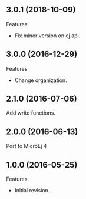 ## 3.0.1 (2018-10-09)

Features:
  - Fix minor version on ej.api.

## 3.0.0 (2016-12-29)
Features:
  - Change organization.

## 2.1.0 (2016-07-06)
Add write functions.

## 2.0.0 (2016-06-13)
Port to MicroEj 4

## 1.0.0 (2016-05-25)
Features:
  - Initial revision.


<!--
  Copyright 2016-2018 IS2T. All rights reserved.
  For demonstration purpose only.
  IS2T PROPRIETARY. Use is subject to license terms.
-->